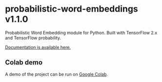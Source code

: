 # probabilistic-word-embeddings v1.1.0

Probabilistic Word Embedding module for Python. Built with TensorFlow 2.x and TensorFlow probability.

[Documentation is available here.](https://ninpnin.github.io/probabilistic-word-embeddings/)

## Colab demo

A demo of the project can be run on [Google Colab](https://colab.research.google.com/drive/1dGqWn7SMqg-fGzVUGzXSOUmsX8m9k5k2).

